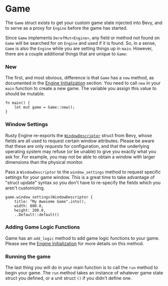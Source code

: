 # Game

The `Game` struct exists to get your custom game state injected into Bevy, and to serve as a proxy for `Engine` before the game has started.

Since `Game` implements `DerefMut<Engine>`, any field or method not found on `Game` will be searched for on `Engine` and used if it is found. So, in a sense, `Game` is also the `Engine` while you are setting things up in `main`. However, there are a couple additional things that are unique to `Game`:

### New

The first, and most obvious, difference is that `Game` has a `new` method, as documented in the [Engine Initialization](15-init.md) section. You need to call `new` in your `main` function to create a new game. The variable you assign this value to should be mutable.

```rust,ignored
fn main() {
    let mut game = Game::new();
}
```

### Window Settings

Rusty Engine re-exports the [`WindowDescriptor`](https://docs.rs/rusty_engine/latest/rusty_engine/game/struct.WindowDescriptor.html) struct from Bevy, whose fields are all used to request certain window attributes. Please be aware that these are only _requests_ for configuration, and that the underlying operating system may refuse (or be unable) to give you exactly what you ask for. For example, you may not be able to obtain a window with larger dimensions than the physical monitor.

Pass a `WindowDescriptor` to the `window_settings` method to request specific settings for your game window. This is a great time to take advantage of "struct update" syntax so you don't have to re-specify the fields which you aren't customizing.

```rust,ignored
game.window_settings(WindowDescriptor {
    title: "My Awesome Game".into(),
    width: 800.0,
    height: 200.0,
    ..Default::default()
```

### Adding Game Logic Functions

Game has an `add_logic` method to add game logic functions to your game. Please see the [Engine Initialization](15-init.md) for more details on this method.

### Running the game

The last thing you will do in your main function is to call the `run` method to begin your game. The `run` method takes an instance of whatever game state struct you defined, or a unit struct `()` if you didn't define one.
